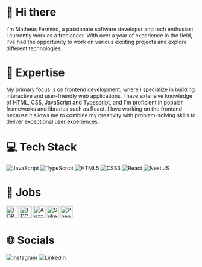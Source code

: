 # 👋 Hi there

I'm Matheus Fermino, a passionate software developer and tech enthusiast. I currently work as a freelancer.
With over a year of experience in the field, I've had the opportunity to work on various exciting projects and explore different technologies.

# 🚀 Expertise

My primary focus is on frontend development, where I specialize in building interactive and user-friendly web applications. I have extensive knowledge of HTML, CSS, JavaScript and Typescript, and I'm proficient in popular frameworks and libraries such as React.
I love working on the frontend because it allows me to combine my creativity with problem-solving skills to deliver exceptional user experiences.

# 💻 Tech Stack
![JavaScript](https://img.shields.io/badge/javascript-%23323330.svg?style=for-the-badge&logo=javascript&logoColor=%23F7DF1E) ![TypeScript](https://img.shields.io/badge/typescript-%23007ACC.svg?style=for-the-badge&logo=typescript&logoColor=white) ![HTML5](https://img.shields.io/badge/html5-%23E34F26.svg?style=for-the-badge&logo=html5&logoColor=white) ![CSS3](https://img.shields.io/badge/css3-%231572B6.svg?style=for-the-badge&logo=css3&logoColor=white) ![React](https://img.shields.io/badge/react-%2320232a.svg?style=for-the-badge&logo=react&logoColor=%2361DAFB) ![Next JS](https://img.shields.io/badge/Next-black?style=for-the-badge&logo=next.js&logoColor=white)

# 💼 Jobs
<a href="https://www.idpbr.com/"><img src="https://www.idpbr.com/favicon.ico" alt="IDPBR" width="32px" height="32px"></a>
<a href="https://www.idc-br.com/"><img src="https://www.idc-br.com/favicon.ico" alt="IDCBR" width="32px" height="32px"></a>
<a href="https://www.auzzacapital.com/"><img src="https://www.auzzacapital.com/favicon.ico" alt="Auzza Capital" width="32px" height="32px"></a>
<a href="https://www.sulreal.team/"><img src="https://www.sulreal.team/favicon.ico" alt="Sulreal Team" width="32px" height="32px"></a>
<a href="http://www.phenombrasil.com.br/"><img src="[https://www.sulreal.team/favicon.ico](https://ferminobd-phenom.vercel.app/favicon.ico)" alt="Phenom Idiomas" width="32px" height="32px"></a>

# 🌐 Socials
[![Instagram](https://img.shields.io/badge/Instagram-%23E4405F.svg?style=for-the-badge&logo=Instagram&logoColor=white)](https://instagram.com/diekiel) [![LinkedIn](https://img.shields.io/badge/linkedin-%230077B5.svg?style=for-the-badge&logo=linkedin&logoColor=white)](https://www.linkedin.com/in/matheus-fermino-39861224b/)
